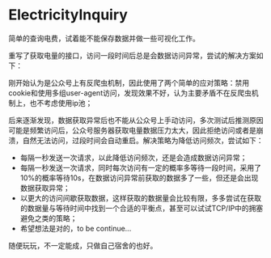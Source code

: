 # ElectricityInquiry

简单的查询电费，试着能不能保存数据并做一些可视化工作。

重写了获取电量的接口，访问一段时间后总是会数据访问异常，尝试的解决方案如下：

刚开始认为是公众号上有反爬虫机制，因此使用了两个简单的应对策略：禁用cookie和使用多组user-agent访问，发现效果不好，认为主要矛盾不在反爬虫机制上，也不考虑使用ip池；

后来逐渐发现，数据获取异常后也不能从公众号上手动访问，多次测试后推测原因可能是频繁访问后，公众号服务器获取电量数据压力太大，因此拒绝访问或者是崩溃，自然无法访问，过段时间会自动重启。解决策略为降低访问频次，尝试如下：
* 每隔一秒发送一次请求，以此降低访问频次，还是会造成数据访问异常；
* 每隔一秒发送一次请求，同时每次访问有一定的概率多等待一段时间，采用了10%的概率等待10s，在数据访问异常前获取的数据多了一些，但还是会出现数据获取异常；
* 以更大的访问间歇获取数据，这样获取的数据量会比较有限，多多尝试在获取的数据量与等待时间中找到一个合适的平衡点，甚至可以试试TCP/IP中的拥塞避免之类的策略；
* 希望想法是对的，to be continue...

随便玩玩，不一定能成，只做自己宿舍的也好。

